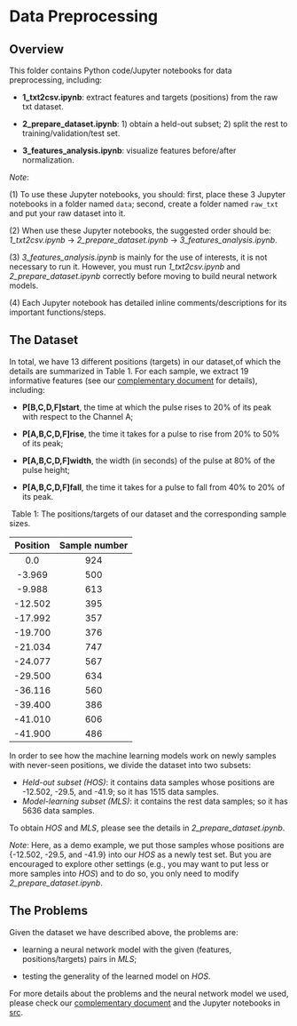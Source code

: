 # Data Preprocessing

## Overview

This folder contains Python code/Jupyter notebooks for data preprocessing, including:


- **1_txt2csv.ipynb**: extract features and targets (positions) from the raw txt dataset.

- **2_prepare_dataset.ipynb**: 1) obtain a held-out subset; 2) split the rest to training/validation/test set.

- **3_features_analysis.ipynb**: visualize features before/after normalization.

*Note*: 

(1) To use these Jupyter notebooks, you should: first, place these 3 Jupyter notebooks in a folder named `data`; second, create a folder named `raw_txt` and put your raw dataset into it.

(2) When use these Jupyter notebooks, the suggested order should be: *1_txt2csv.ipynb* -> *2_prepare_dataset.ipynb* -> *3_features_analysis.ipynb*.  

(3) *3_features_analysis.ipynb* is mainly for the use of interests, it is not necessary to run it. However, you must run *1_txt2csv.ipynb* and *2_prepare_dataset.ipynb* correctly before moving to build neural network models.

(4) Each Jupyter notebook has detailed inline comments/descriptions for its important functions/steps.



## The Dataset 

In total, we have 13 different positions (targets) in our dataset,of which the details are summarized in Table 1. For each sample, we extract 19 informative features (see our [complementary document](https://github.com/FAIR-UMN/FAIR-UMN-CDMS/blob/main/doc/FAIR%20Document%20-%20Identifying%20Interaction%20Location%20in%20SuperCDMS%20Detectors.pdf) for details), including:

- **P[B,C,D,F]start**, the time at which the pulse rises to 20% of its peak with respect to the Channel A;

- **P[A,B,C,D,F]rise**, the time it takes for a pulse to rise from 20% to 50% of its peak;

- **P[A,B,C,D,F]width**, the width (in seconds) of the pulse at 80% of the pulse height;

- **P[A,B,C,D,F]fall**, the time it takes for a pulse to fall from 40% to 20% of its peak.



​															 Table 1: The positions/targets of our dataset and the corresponding sample sizes.

| Position | Sample number |
| :------: | :-----------: |
|   0.0    |      924      |
|  -3.969  |      500      |
|  -9.988  |      613      |
| -12.502  |      395      |
| -17.992  |      357      |
| -19.700  |      376      |
| -21.034  |      747      |
| -24.077  |      567      |
| -29.500  |      634      |
| -36.116  |      560      |
| -39.400  |      386      |
| -41.010  |      606      |
| -41.900  |      486      |



In order to see  how the machine learning models work on newly samples with never-seen positions, we divide the dataset into two subsets:

- *Held-out subset (HOS)*: it contains data samples whose positions are -12.502, -29.5, and -41.9; so it has 1515 data samples.
- *Model-learning subset (MLS)*: it contains the rest data samples; so it has 5636 data samples.

To obtain *HOS* and *MLS*, please see the details in *2_prepare_dataset.ipynb*.



*Note*: Here, as a demo example, we put those samples whose positions are {-12.502, -29.5, and -41.9} into our *HOS* as a newly test set. But you are encouraged to explore other settings (e.g., you may want to put less or more samples into *HOS*) and to do so, you only need to modify *2_prepare_dataset.ipynb*.



## The Problems

Given the dataset we have described above, the problems are:

- learning a neural network model with the given (features, positions/targets) pairs in *MLS*;

- testing the generality of the learned model on *HOS*. 

  

For more details about the problems and the neural network model we used, please check our [complementary document](https://github.com/FAIR-UMN/FAIR-UMN-CDMS/blob/main/doc/FAIR%20Document%20-%20Identifying%20Interaction%20Location%20in%20SuperCDMS%20Detectors.pdf) and the Jupyter notebooks in [src](https://github.com/FAIR-UMN/FAIR-UMN-CDMS/tree/main/src). 